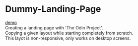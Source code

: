 # Dummy-Landing-Page
<a href="https://pafestivo.github.io/dummy-Landing-Page/">demo</a><br>
Creating a landing page with 'The Odin Project'. <br>
Copying a given layout while starting completely from scratch. <br>
This layot is non-responsive, only works on desktop screens.
